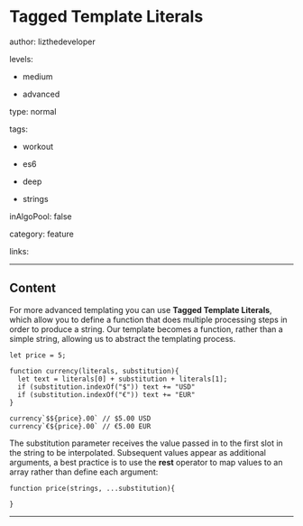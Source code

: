 # Tagged Template Literals
author: lizthedeveloper

levels:

  - medium

  - advanced

type: normal

tags:

  - workout

  - es6

  - deep

  - strings

inAlgoPool: false

category: feature

links:

---
## Content

For more advanced templating you can use **Tagged Template Literals**, which allow you to define a function that does multiple processing steps in order to produce a string. Our template becomes a function, rather than a simple string, allowing us to abstract the templating process.

```
let price = 5;

function currency(literals, substitution){
  let text = literals[0] + substitution + literals[1];
  if (substitution.indexOf("$")) text += "USD"
  if (substitution.indexOf("€")) text += "EUR"
}

currency`$${price}.00` // $5.00 USD
currency`€${price}.00` // €5.00 EUR
```

The substitution parameter receives the value passed in to the first slot in the string to be interpolated. Subsequent values appear as additional arguments, a best practice is to use the **rest** operator to map values to an array rather than define each argument:

```
function price(strings, ...substitution){

}
```

---
